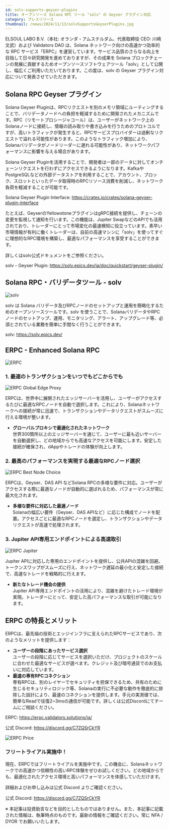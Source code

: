 ```yaml
---
id: solv-supports-geyser-plugins
title: オープンソース Solana RPC ツール "solv" の Geyser プラグイン対応
category: プレスリリース
thumbnail: /news/2024/11/13/solvSupportsGeyserPlugins.jpg
---
```


ELSOUL LABO B.V.（本社: オランダ・アムステルダム、代表取締役 CEO: 川崎文武）および Validators DAO は、Solana ネットワーク向けの高速かつ効率的な RPC サービス「ERPC」を運営しています。サービス品質のさらなる向上を目指して日々研究開発を進めておりますが、その成果を Solana ブロックチェーンの発展に貢献するためオープンソースソフトウェアツール「solv」として公開し、幅広くご利用いただいております。この度は、solv の Geyser プラグイン対応について発表させていただきます。

## Solana RPC Geyser プラグイン

Solana Geyser Pluginは、RPCリクエストを別のメモリ領域にルーティングすることで、バリデータノードへの負担を軽減するために開発されたメカニズムです。RPC（リモートプロシージャコール）は、ユーザーがネットワーク上のSolanaノードに接続し、情報の読み取りや書き込みを行うためのプロトコルですが、高いトラフィックが発生すると、RPCサービスプロバイダーは過剰なリクエストで溢れる可能性があります。このようなトラフィック増加により、Solanaバリデータがノードリーダーに遅れる可能性があり、ネットワークパフォーマンスに影響を与える場合があります。

Solana Geyser Pluginを活用することで、開発者は一部のデータに対してオンチェーンリクエストを行わずにアクセスできるようになります。KafkaやPostgreSQLなどの外部データストアを利用することで、アカウント、ブロック、スロットといったデータ取得時のRPCリソース消費を削減し、ネットワーク負荷を軽減することが可能です。

Solana Geyser Plugin Interface: https://crates.io/crates/solana-geyser-plugin-interface

たとえば、GeyserのYellowstoneプラグインはgRPC接続を提供し、チェーンの変更を監視して通知を行います。この機能は、Jupiter SwapなどのAPIでも活用されており、トレーダーにとって市場変化の最速検知に役立っています。素早い市場情報が有利に働くトレーダーは、自前の高速マシンに「solv」を使ってすぐに理想的なRPC環境を構築し、最適なパフォーマンスを享受することができます。

詳しくはsolv公式ドキュメントをご参照ください。

solv - Geyser Plugin: https://solv.epics.dev/ja/doc/quickstart/geyser-plugin/

## Solana RPC・バリデータツール - solv

![solv](/news/2024/11/06/solv.jpg)

solv は Solana バリデータ及びRPCノードのセットアップと運用を簡略化するためのオープンソースツールです。solv を使うことで、SolanaバリデータやRPCノードのセットアップ、運用、モニタリング、アラート、アップグレード等、必須とされている業務を簡単に手間なく行うことができます。

solv: https://solv.epics.dev/

## ERPC - Enhanced Solana RPC

![ERPC](/news/2024/11/06/ERPC.jpg)

### 1. 最速のトランザクションをいつでもどこからでも

![ERPC Global Edge Proxy](/news/2024/11/12/ERPCProxyJA.jpg)

ERPCは、世界中に展開されたエッジサーバーを活用し、ユーザーがアクセスするたびに最適なRPCノードを自動で選択します。これにより、Solanaネットワークへの接続が常に迅速で、トランザクションやデータリクエストがスムーズに行える環境が整います。

- **グローバルプロキシで最適化されたネットワーク**  
  世界300箇所以上のエッジサーバーを通じて、ユーザーに最も近いサーバーを自動選択し、どの地域からでも高速なアクセスを可能にします。安定した接続が確保され、dAppやトレードの体験が向上します。

### 2. 最高のパフォーマンスを実現する最適なRPCノード選択

![ERPC Best Node Choice](/news/2024/11/12/ERPCBestChoiceJA.jpg)

ERPCは、Geyser、DAS API などSolana RPCの多様な要件に対応。ユーザーがアクセスする際に最適なノードが自動的に選ばれるため、パフォーマンスが常に最大化されます。

- **多様な要件に対応した最適ノード**  
  Solanaの幅広い要件（Geyser、DAS APIなど）に応じた構成でノードを配置。アクセスごとに最適なRPCノードを選定し、トランザクションやデータリクエストが高速で処理されます。

### 3. Jupiter API専用エンドポイントによる高速取引

![ERPC Jupiter](/news/2024/11/12/ERPCJupiterJA.jpg)

Jupiter APIに対応した専用のエンドポイントを提供し、公共APIの混雑を回避。トークンスワップがスムーズに行え、ネットワーク遅延の最小化と安定した接続で、高速なトレードを戦略的に行えます。

- **新たなトレード機会の提供**  
  Jupiter API専用エンドポイントの活用により、混雑を避けたトレード環境が実現。トレーダーにとって、安定した高パフォーマンスな取引が可能になります。

## ERPC の特長とメリット

ERPCは、最先端の技術とエッジインフラに支えられたRPCサービスであり、次のようなメリットを提供します：

- **ユーザーの段階にあったサービス選択**  
  ユーザーの段階に応じてサービスを選択いただけ、プロジェクトのスケールに合わせた最適なサービスが選べます。クレジット及び暗号通貨でのお支払いに対応しています。
- **最速の専有RPCコネクション**  
  専有RPCは、別のレイヤーでセキュリティを担保できるため、共有のために生じるセキュリティロジック等、Solanaの実行に不必要な動作を徹底的に排除した設計により、最速のコネクションを提供します。手元の実測値では、簡単なReadで往復2~3msの通信が可能です。詳しくは公式Discordにてチームにご相談ください。

ERPC: https://erpc.validators.solutions/ja/

公式 Discord: https://discord.gg/C7ZQSrCkYR

![ERPC Price](/news/2024/11/12/ERPCPriceJA.jpg)

### フリートライアル実施中！

現在、ERPCではフリートライアルを実施中です。この機会に、Solanaネットワークでの高速かつ信頼性の高いRPC体験をぜひお試しください。どの地域からでも、最適化されたアクセス環境と高いパフォーマンスを体感していただけます。

詳細およびお申し込みは公式 Discord よりご確認ください。

公式 Discord: https://discord.gg/C7ZQSrCkYR

※ 本記事は投資助言などを目的としたものではありません。また、本記事に記載された情報は、執筆時点のものです。最新の情報をご確認ください。常に NFA / DYOR でお願いいたします。
